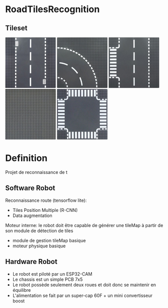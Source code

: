 # RoadTilesRecognition

## Tileset
<div style="text-align:left">
  <img src="data/road_tiles/tile1.jpg" width="160">
  <img src="data/road_tiles/tile2.jpg" width="160">
  <img src="data/road_tiles/tile3.jpg" width="160">
  <img src="data/road_tiles/tile4.jpg" width="160">
  <img src="data/road_tiles/tile5.jpg" width="160">
</div>

# Definition
Projet de reconnaissance de t

## Software Robot
Reconnaissance route (tensorflow lite):
- Tiles Position Multiple (R-CNN)
- Data augmentation

Moteur interne:
le robot doit être capable de générer une tileMap à partir de son module de détection de tiles
- module de gestion tileMap basique
- moteur physique basique

## Hardware Robot
- Le robot est piloté par un ESP32-CAM
- Le chassis est un simple PCB 7x5
- Le robot possède seulement deux roues et doit donc se maintenir en équilibre
- L'alimentation se fait par un super-cap 60F + un mini convertisseur boost

